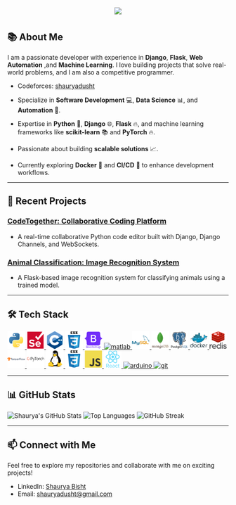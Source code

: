 <h1 align="center">
    <img src="https://readme-typing-svg.herokuapp.com/?font=Righteous&size=35&center=true&vCenter=true&width=500&height=70&duration=4000&lines=Hi+There!+👋+I'm+Shaurya+Bisht!" />
</h1>


## 📚 About Me
I am a passionate developer with experience in **Django**, **Flask**, **Web Automation** ,and **Machine Learning**. I love building projects that solve real-world problems, and I am also a competitive programmer. 
- Codeforces: [shauryadusht](https://codeforces.com/profile/shauryadusht)

- Specialize in **Software Development** 💻, **Data Science** 📊, and **Automation** 🤖.
- Expertise in **Python** 🐍, **Django** 🌐, **Flask** 🔥, and machine learning frameworks like **scikit-learn** 📚 and **PyTorch** 🔥.
- Passionate about building **scalable solutions** 📈.
- Currently exploring **Docker** 🐋 and **CI/CD** 🔄 to enhance development workflows.


---

## 🚀 Recent Projects

### [CodeTogether: Collaborative Coding Platform](https://github.com/ShauryaDusht/CodeTogether)  
- A real-time collaborative Python code editor built with Django, Django Channels, and WebSockets.  

### [Animal Classification: Image Recognition System](https://github.com/ShauryaDusht/animal-classification-flask-app)  
- A Flask-based image recognition system for classifying animals using a trained model.  

---

## 🛠 Tech Stack

<p style="align-self:center;">
    <a href="https://www.python.org" target="_blank" rel="noreferrer">
        <img src="https://raw.githubusercontent.com/devicons/devicon/master/icons/python/python-original.svg" alt="python" width="40" height="40"/>
    </a>
    <a href="https://www.selenium.dev/" target="_blank" rel="noreferrer">
        <img src="https://raw.githubusercontent.com/devicons/devicon/master/icons/selenium/selenium-original.svg" alt="selenium" width="40" height="40"/>
    </a>
    <a href="https://www.w3schools.com/cpp/" target="_blank" rel="noreferrer">
        <img src="https://raw.githubusercontent.com/devicons/devicon/master/icons/cplusplus/cplusplus-original.svg" alt="cplusplus" width="40" height="40"/>
    </a>
    <a href="https://www.w3schools.com/css/" target="_blank" rel="noreferrer">
        <img src="https://raw.githubusercontent.com/devicons/devicon/master/icons/css3/css3-original-wordmark.svg" alt="css3" width="40" height="40"/>
    </a>
    <a href="https://getbootstrap.com" target="_blank" rel="noreferrer">
        <img src="https://raw.githubusercontent.com/devicons/devicon/master/icons/bootstrap/bootstrap-plain-wordmark.svg" alt="bootstrap" width="40" height="40"/>
    </a>
    <a href="https://www.mathworks.com/" target="_blank" rel="noreferrer">
        <img src="https://upload.wikimedia.org/wikipedia/commons/2/21/Matlab_Logo.png" alt="matlab" width="40" height="40"/>
    </a>
    <a href="https://www.mysql.com/" target="_blank" rel="noreferrer">
        <img src="https://raw.githubusercontent.com/devicons/devicon/master/icons/mysql/mysql-original-wordmark.svg" alt="mysql" width="40" height="40"/>
    </a>
    <a href="https://www.mongodb.com/" target="_blank" rel="noreferrer">
        <img src="https://raw.githubusercontent.com/devicons/devicon/master/icons/mongodb/mongodb-original-wordmark.svg" alt="mongodb" width="40" height="40"/>
    </a>
    <a href="https://www.postgresql.org/" target="_blank" rel="noreferrer">
        <img src="https://raw.githubusercontent.com/devicons/devicon/master/icons/postgresql/postgresql-original-wordmark.svg" alt="postgresql" width="40" height="40"/>
    </a>
    <a href="https://www.docker.com/" target="_blank" rel="noreferrer">
        <img src="https://raw.githubusercontent.com/devicons/devicon/master/icons/docker/docker-original-wordmark.svg" alt="docker" width="40" height="40"/>
    </a>
    <a href="https://www.redis.io/" target="_blank" rel="noreferrer">
        <img src="https://raw.githubusercontent.com/devicons/devicon/master/icons/redis/redis-original-wordmark.svg" alt="redis" width="40" height="40"/>
    </a>
    <a href="https://www.tensorflow.org/" target="_blank" rel="noreferrer">
        <img src="https://raw.githubusercontent.com/devicons/devicon/master/icons/tensorflow/tensorflow-original-wordmark.svg" alt="tensorflow" width="40" height="40"/>
    </a>
    <a href="https://pytorch.org/" target="_blank" rel="noreferrer">
        <img src="https://raw.githubusercontent.com/devicons/devicon/master/icons/pytorch/pytorch-original-wordmark.svg" alt="pytorch" width="40" height="40"/>
    </a>
    <a href="https://www.linux.org/" target="_blank" rel="noreferrer">
        <img src="https://raw.githubusercontent.com/devicons/devicon/master/icons/linux/linux-original.svg" alt="linux" width="40" height="40"/>
    </a>
    <a href="https://www.w3schools.com/css/" target="_blank" rel="noreferrer">
        <img src="https://raw.githubusercontent.com/devicons/devicon/master/icons/css3/css3-original-wordmark.svg" alt="css3" width="40" height="40"/>
    </a>
    <a href="https://developer.mozilla.org/en-US/docs/Web/JavaScript" target="_blank" rel="noreferrer">
        <img src="https://raw.githubusercontent.com/devicons/devicon/master/icons/javascript/javascript-original.svg" alt="javascript" width="40" height="40"/>
    </a>
    <a href="https://reactjs.org/" target="_blank" rel="noreferrer">
        <img src="https://raw.githubusercontent.com/devicons/devicon/master/icons/react/react-original-wordmark.svg" alt="react" width="40" height="40"/>
    </a>
    <a href="https://www.arduino.cc/" target="_blank" rel="noreferrer">
        <img src="https://cdn.worldvectorlogo.com/logos/arduino-1.svg" alt="arduino" width="40" height="40"/>
    </a>
    <a href="https://git-scm.com/" target="_blank" rel="noreferrer">
        <img src="https://www.vectorlogo.zone/logos/git-scm/git-scm-icon.svg" alt="git" width="40" height="40"/>
    </a>
</p>

---

## 📊 GitHub Stats


<img src="https://github-readme-stats.vercel.app/api?username=ShauryaDusht&show_icons=true&theme=radical" alt="Shaurya's GitHub Stats" />
<img src="https://github-readme-stats.vercel.app/api/top-langs/?username=ShauryaDusht&layout=compact&theme=radical" alt="Top Languages" />
<img src="https://github-readme-streak-stats.herokuapp.com/?user=ShauryaDusht&theme=radical" alt="GitHub Streak" />

---

## 📫 Connect with Me

Feel free to explore my repositories and collaborate with me on exciting projects!
- LinkedIn: [Shaurya Bisht](https://www.linkedin.com/in/shaurya-bisht11) 
- Email: [shauryadusht@gmail.com](mailto:shauryadusht@gmail.com)  
